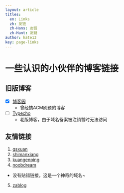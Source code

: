 ```yaml
---
layout: article
titles:
  en: Links
  zh: 友链
  zh-Hans: 友链
  zh-Hant: 友鏈
author: hate13
key: page-links
---
```


# 一些认识的小伙伴的博客链接

## 旧版博客
- [x] [博客园](https://www.cnblogs.com/hate13/)
	- 曾经搞ACM刷题的博客
- [ ] [Typecho](http://v1.hate13.com/)
	- 老版博客，由于域名备案被注销暂时无法访问

## 友情链接
1. [qsxuan](http://qsxuan.com/) 
2. [shimanxiang](http://shimanxiang.github.io/)
3. [kuangenping](https://blog.kuangenping.com)
4. [noobdream](http://noobdream.com/)
  - 没有贴错链接，这是一个神奇的域名~
5. [zablog](http://zablog.me/)
